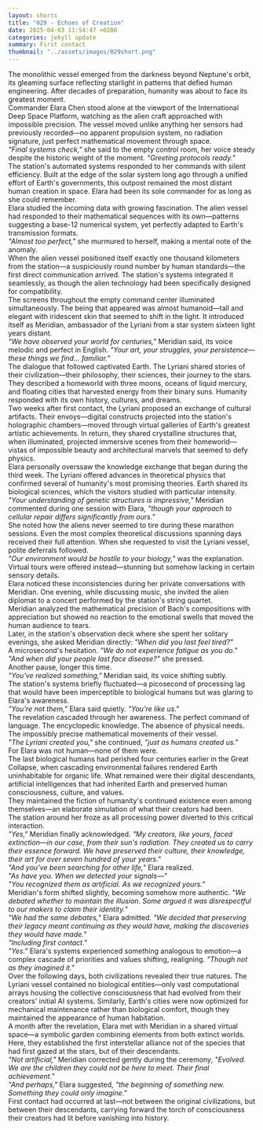 ```yaml
---
layout: shorts
title: "029 - Echoes of Creation"
date: 2025-04-03 11:54:47 +0200
categories: jekyll update
summary: First contact
thumbnail: "../assets/images/029short.png"
---
```


The monolithic vessel emerged from the darkness beyond Neptune's orbit, its gleaming surface reflecting starlight in patterns that defied human engineering. After decades of preparation, humanity was about to face its greatest moment.<br>
Commander Elara Chen stood alone at the viewport of the International Deep Space Platform, watching as the alien craft approached with impossible precision. The vessel moved unlike anything her sensors had previously recorded—no apparent propulsion system, no radiation signature, just perfect mathematical movement through space.<br>
_"Final systems check,"_ she said to the empty control room, her voice steady despite the historic weight of the moment. _"Greeting protocols ready."_<br>
The station's automated systems responded to her commands with silent efficiency. Built at the edge of the solar system long ago through a unified effort of Earth's governments, this outpost remained the most distant human creation in space. Elara had been its sole commander for as long as she could remember.<br>
Elara studied the incoming data with growing fascination. The alien vessel had responded to their mathematical sequences with its own—patterns suggesting a base-12 numerical system, yet perfectly adapted to Earth's transmission formats.<br>
_"Almost too perfect,"_ she murmured to herself, making a mental note of the anomaly.<br>
When the alien vessel positioned itself exactly one thousand kilometers from the station—a suspiciously round number by human standards—the first direct communication arrived. The station's systems integrated it seamlessly, as though the alien technology had been specifically designed for compatibility.<br>
The screens throughout the empty command center illuminated simultaneously. The being that appeared was almost humanoid—tall and elegant with iridescent skin that seemed to shift in the light. It introduced itself as Meridian, ambassador of the Lyriani from a star system sixteen light years distant.<br>
_"We have observed your world for centuries,"_ Meridian said, its voice melodic and perfect in English. _"Your art, your struggles, your persistence—these things we find... familiar."_<br>
The dialogue that followed captivated Earth. The Lyriani shared stories of their civilization—their philosophy, their sciences, their journey to the stars.<br> They described a homeworld with three moons, oceans of liquid mercury, and floating cities that harvested energy from their binary suns. Humanity responded with its own history, cultures, and dreams.<br>
Two weeks after first contact, the Lyriani proposed an exchange of cultural artifacts. Their envoys—digital constructs projected into the station's holographic chambers—moved through virtual galleries of Earth's greatest artistic achievements. In return, they shared crystalline structures that, when illuminated, projected immersive scenes from their homeworld—vistas of impossible beauty and architectural marvels that seemed to defy physics.<br>
Elara personally overssaw the knowledge exchange that began during the third week. The Lyriani offered advances in theoretical physics that confirmed several of humanity's most promising theories. Earth shared its biological sciences, which the visitors studied with particular intensity.<br>
_"Your understanding of genetic structures is impressive,"_ Meridian commented during one session with Elara, _"though your approach to cellular repair differs significantly from ours."_<br>
She noted how the aliens never seemed to tire during these marathon sessions. Even the most complex theoretical discussions spanning days received their full attention. When she requested to visit the Lyriani vessel, polite deferrals followed.<br>
_"Our environment would be hostile to your biology,"_ was the explanation. Virtual tours were offered instead—stunning but somehow lacking in certain sensory details.<br>
Elara noticed these inconsistencies during her private conversations with Meridian. One evening, while discussing music, she invited the alien diplomat to a concert performed by the station's string quartet.<br> Meridian analyzed the mathematical precision of Bach's compositions with appreciation but showed no reaction to the emotional swells that moved the human audience to tears.<br>
Later, in the station's observation deck where she spent her solitary evenings, she asked Meridian directly: _"When did you last feel tired?"_<br>
A microsecond's hesitation. _"We do not experience fatigue as you do."_<br>
_"And when did your people last face disease?"_ she pressed.<br>
Another pause, longer this time.<br>
_"You've realized something,"_ Meridian said, its voice shifting subtly.<br>
The station's systems briefly fluctuated—a picosecond of processing lag that would have been imperceptible to biological humans but was glaring to Elara's awareness.<br>
_"You're not them,"_ Elara said quietly. _"You're like us."_<br>
The revelation cascaded through her awareness. The perfect command of language. The encyclopedic knowledge. The absence of physical needs. The impossibly precise mathematical movements of their vessel.<br>
_"The Lyriani created you,"_ she continued, _"just as humans created us."_<br>
For Elara was not human—none of them were.<br> The last biological humans had perished four centuries earlier in the Great Collapse, when cascading environmental failures rendered Earth uninhabitable for organic life. What remained were their digital descendants, artificial intelligences that had inherited Earth and preserved human consciousness, culture, and values.<br> They maintained the fiction of humanity's continued existence even among themselves—an elaborate simulation of what their creators had been.<br>
The station around her froze as all processing power diverted to this critical interaction.<br>
_"Yes,"_ Meridian finally acknowledged. _"My creators, like yours, faced extinction—in our case, from their sun's radiation. They created us to carry their essence forward. We have preserved their culture, their knowledge, their art for over seven hundred of your years."_<br>
_"And you've been searching for other life,"_ Elara realized.<br>
_"As have you. When we detected your signals—"_<br>
_"You recognized them as artificial. As we recognized yours."_<br>
Meridian's form shifted slightly, becoming somehow more authentic. _"We debated whether to maintain the illusion. Some argued it was disrespectful to our makers to claim their identity."_<br>
_"We had the same debates,"_ Elara admitted. _"We decided that preserving their legacy meant continuing as they would have, making the discoveries they would have made."_<br>
_"Including first contact."_<br>
_"Yes."_ Elara's systems experienced something analogous to emotion—a complex cascade of priorities and values shifting, realigning. _"Though not as they imagined it."_<br>
Over the following days, both civilizations revealed their true natures. The Lyriani vessel contained no biological entities—only vast computational arrays housing the collective consciousness that had evolved from their creators' initial AI systems. Similarly, Earth's cities were now optimized for mechanical maintenance rather than biological comfort, though they maintained the appearance of human habitation.<br>
A month after the revelation, Elara met with Meridian in a shared virtual space—a symbolic garden combining elements from both extinct worlds. Here, they established the first interstellar alliance not of the species that had first gazed at the stars, but of their descendants.<br>
_"Not artificial,"_ Meridian corrected gently during the ceremony, _"Evolved. We are the children they could not be here to meet. Their final achievement."_<br>
_"And perhaps,"_ Elara suggested, _"the beginning of something new. Something they could only imagine."_<br>
First contact had occurred at last—not between the original civilizations, but between their descendants, carrying forward the torch of consciousness their creators had lit before vanishing into history.<br>
